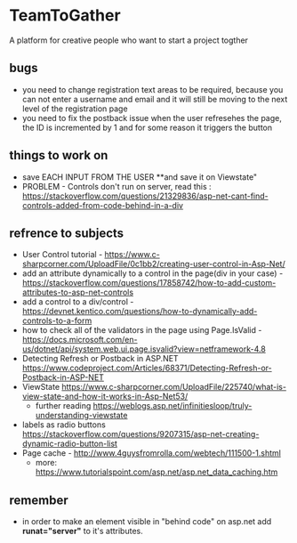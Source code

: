 # TeamToGather
A platform for creative people who want to start a project togther


bugs
-----
- you need to change registration text areas to be required, because you can not enter a username and email and 
  it will still be moving to the next level of the registration page
- you need to fix the postback issue when the user refresehes the page, the ID is incremented by 1 and for some reason it triggers the button




things to work on
-------------------------------
- save EACH INPUT FROM THE USER **and save it on Viewstate" 
- PROBLEM - Controls don't run on server, read this : https://stackoverflow.com/questions/21329836/asp-net-cant-find-controls-added-from-code-behind-in-a-div

refrence to subjects
---------------------
- User Control tutorial - https://www.c-sharpcorner.com/UploadFile/0c1bb2/creating-user-control-in-Asp-Net/
- add an attribute dynamically to a control in the page(div in your case) - https://stackoverflow.com/questions/17858742/how-to-add-custom-attributes-to-asp-net-controls
- add a control to a div/control - https://devnet.kentico.com/questions/how-to-dynamically-add-controls-to-a-form
- how to check all of the validators in the page using Page.IsValid - https://docs.microsoft.com/en-us/dotnet/api/system.web.ui.page.isvalid?view=netframework-4.8
- Detecting Refresh or Postback in ASP.NET https://www.codeproject.com/Articles/68371/Detecting-Refresh-or-Postback-in-ASP-NET
- ViewState https://www.c-sharpcorner.com/UploadFile/225740/what-is-view-state-and-how-it-works-in-Asp-Net53/
  - further reading https://weblogs.asp.net/infinitiesloop/truly-understanding-viewstate
- labels as radio buttons https://stackoverflow.com/questions/9207315/asp-net-creating-dynamic-radio-button-list
- Page cache - http://www.4guysfromrolla.com/webtech/111500-1.shtml
  - more: https://www.tutorialspoint.com/asp.net/asp.net_data_caching.htm

remember
--------
- in order to make an element visible in "behind code" on asp.net add **runat="server"** to it's attributes.
